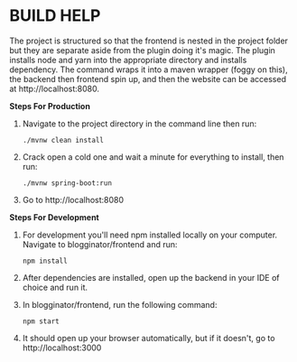 # BUILD HELP #

The project is structured so that the frontend is nested 
in the project folder but they are separate aside from the 
plugin doing it's magic. The plugin installs node and yarn 
into the appropriate directory and installs dependency. The 
command wraps it into a maven wrapper (foggy on this), the 
backend then frontend spin up, and then the website can be 
accessed at http://localhost:8080. 

**Steps For Production**

1. Navigate to the project directory in the command line then run: 

    `./mvnw clean install`
    
2. Crack open a cold one and wait a minute for everything to install, then run:

    `./mvnw spring-boot:run`
    
3. Go to http://localhost:8080

**Steps For Development**

1. For development you'll need npm installed locally on your computer. 
Navigate to blogginator/frontend and run: 
    
    `npm install`

2. After dependencies are installed, open up the backend in 
your IDE of choice and run it. 

3. In blogginator/frontend, run the following command: 

    `npm start`
    
4. It should open up your browser automatically, but if it doesn't, 
go to http://localhost:3000
